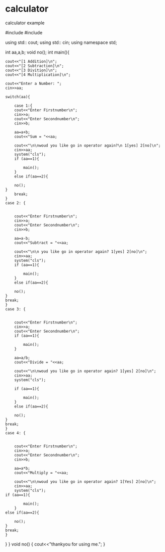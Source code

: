 # calculator
calculator example

#include<iostream>
#include<cmath>

using std:: cout;
using std:: cin;
using namespace std;

int aa,a,b;
void no();
int main(){

	
	
	cout<<"[1 Addition]\n";
	cout<<"[2 Subtraction]\n";
	cout<<"[3 Divition]\n";
	cout<<"[4 Multiplication]\n";
	
	cout<<"Enter a Number: ";
	cin>>aa;
	
	switch(aa){

		case 1:{
		cout<<"Enter Firstnumber\n";
		cin>>a;
		cout<<"Enter Secondnumber\n";
		cin>>b;
		
		aa=a+b;
		cout<<"Sum = "<<aa;
		
		cout<<"\n\nwoud you like go in operator again?\n 1[yes] 2[no]\n";
		cin>>aa;
		system("cls");
		if (aa==1){
			
			main();
		}
		else if(aa==2){ 
	
		no();
	}
		break;
	}
	case 2: {

	
		cout<<"Enter Firstnumber\n";
		cin>>a;
		cout<<"Enter Secondnumber\n";
		cin>>b;
		
		aa=a-b;
		cout<<"Subtract = "<<aa;
		
		cout<<"\n\n you like go in operator again? 1[yes] 2[no]\n";
		cin>>aa;
		system("cls");
		if (aa==1){
			
			main();
		}
		else if(aa==2){ 
	
		no();
	}
	break;
	}
	case 3: {

	
		cout<<"Enter Firstnumber\n";
		cin>>a;
		cout<<"Enter Secondnumber\n";
		if (aa==1){
			
			main();
		}
		
		aa=a/b;
		cout<<"Divide = "<<aa;
		
		cout<<"\n\nwoud you like go in operator again? 1[yes] 2[no]\n";
		cin>>aa;
		system("cls");
			
		if (aa==1){
			
			main();
		}
		else if(aa==2){ 
	
		no();
	}
	break;
	}
	case 4: {

	
		cout<<"Enter Firstnumber\n";
		cin>>a;
		cout<<"Enter Secondnumber\n";
		cin>>b;
		
		aa=a*b;
		cout<<"Multiply = "<<aa;
		
		cout<<"\n\nwoud you like go in operator again? 1[Yes] 2[no]\n";
		cin>>aa;
		system("cls");
	if (aa==1){
			
			main();
		}
	else if(aa==2){ 
	
		no();
	}
	break;
	}

}
}
void no()
{
	cout<<"thankyou for using me.";
}
